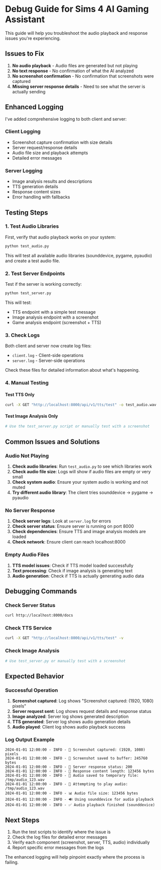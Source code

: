 # Debug Guide for Sims 4 AI Gaming Assistant

This guide will help you troubleshoot the audio playback and response issues you're experiencing.

## Issues to Fix

1. **No audio playback** - Audio files are generated but not playing
2. **No text response** - No confirmation of what the AI analyzed
3. **No screenshot confirmation** - No confirmation that screenshots were captured
4. **Missing server response details** - Need to see what the server is actually sending

## Enhanced Logging

I've added comprehensive logging to both client and server:

### Client Logging
- Screenshot capture confirmation with size details
- Server request/response details
- Audio file size and playback attempts
- Detailed error messages

### Server Logging  
- Image analysis results and descriptions
- TTS generation details
- Response content sizes
- Error handling with fallbacks

## Testing Steps

### 1. Test Audio Libraries
First, verify that audio playback works on your system:

```bash
python test_audio.py
```

This will test all available audio libraries (sounddevice, pygame, pyaudio) and create a test audio file.

### 2. Test Server Endpoints
Test if the server is working correctly:

```bash
python test_server.py
```

This will test:
- TTS endpoint with a simple test message
- Image analysis endpoint with a screenshot
- Game analysis endpoint (screenshot + TTS)

### 3. Check Logs
Both client and server now create log files:

- `client.log` - Client-side operations
- `server.log` - Server-side operations

Check these files for detailed information about what's happening.

### 4. Manual Testing

#### Test TTS Only
```bash
curl -X GET "http://localhost:8000/api/v1/tts/test" -o test_audio.wav
```

#### Test Image Analysis Only
```bash
# Use the test_server.py script or manually test with a screenshot
```

## Common Issues and Solutions

### Audio Not Playing
1. **Check audio libraries**: Run `test_audio.py` to see which libraries work
2. **Check audio file size**: Logs will show if audio files are empty or very small
3. **Check system audio**: Ensure your system audio is working and not muted
4. **Try different audio library**: The client tries sounddevice → pygame → pyaudio

### No Server Response
1. **Check server logs**: Look at `server.log` for errors
2. **Check server status**: Ensure server is running on port 8000
3. **Check dependencies**: Ensure TTS and image analysis models are loaded
4. **Check network**: Ensure client can reach localhost:8000

### Empty Audio Files
1. **TTS model issues**: Check if TTS model loaded successfully
2. **Text processing**: Check if image analysis is generating text
3. **Audio generation**: Check if TTS is actually generating audio data

## Debugging Commands

### Check Server Status
```bash
curl http://localhost:8000/docs
```

### Check TTS Service
```bash
curl -X GET "http://localhost:8000/api/v1/tts/test" -v
```

### Check Image Analysis
```bash
# Use test_server.py or manually test with a screenshot
```

## Expected Behavior

### Successful Operation
1. **Screenshot captured**: Log shows "Screenshot captured: (1920, 1080) pixels"
2. **Server request sent**: Log shows request details and response status
3. **Image analyzed**: Server log shows generated description
4. **TTS generated**: Server log shows audio generation details
5. **Audio played**: Client log shows audio playback success

### Log Output Example
```
2024-01-01 12:00:00 - INFO - 📸 Screenshot captured: (1920, 1080) pixels
2024-01-01 12:00:00 - INFO - 📸 Screenshot saved to buffer: 245760 bytes
2024-01-01 12:00:00 - INFO - 📡 Server response status: 200
2024-01-01 12:00:00 - INFO - 📡 Response content length: 123456 bytes
2024-01-01 12:00:00 - INFO - 💾 Audio saved to temporary file: /tmp/audio_123.wav
2024-01-01 12:00:00 - INFO - 🎵 Attempting to play audio: /tmp/audio_123.wav
2024-01-01 12:00:00 - INFO - 📊 Audio file size: 123456 bytes
2024-01-01 12:00:00 - INFO - 🔊 Using sounddevice for audio playback
2024-01-01 12:00:00 - INFO - ✅ Audio playback finished (sounddevice)
```

## Next Steps

1. Run the test scripts to identify where the issue is
2. Check the log files for detailed error messages
3. Verify each component (screenshot, server, TTS, audio) individually
4. Report specific error messages from the logs

The enhanced logging will help pinpoint exactly where the process is failing. 